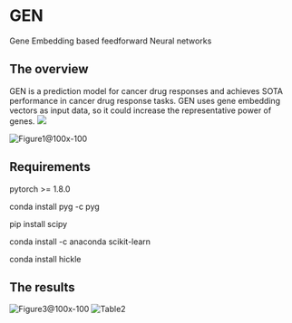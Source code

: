# GEN
Gene Embedding based feedforward Neural networks

## The overview
GEN is a prediction model for cancer drug responses and achieves SOTA performance in cancer drug response tasks. 
GEN uses gene embedding vectors as input data, so it could increase the representative power of genes.
<img src = "https://user-images.githubusercontent.com/31497898/167999496-caa9b1e6-09cd-4a8d-ade2-33a72e94579b.jpg">

![Figure1@100x-100](https://user-images.githubusercontent.com/31497898/164617420-5c813d9f-9ccb-4783-b492-805daf8ead2a.jpg)

## Requirements

pytorch >= 1.8.0

conda install pyg -c pyg

pip install scipy

conda install -c anaconda scikit-learn

conda install hickle

## The results

![Figure3@100x-100](https://user-images.githubusercontent.com/31497898/164617578-49100f85-2c8a-4a7e-aa16-029ff4fcc7e0.jpg)
![Table2](https://user-images.githubusercontent.com/31497898/168000821-9c0732dd-7711-4c3c-94fb-3f5e14687047.PNG)
